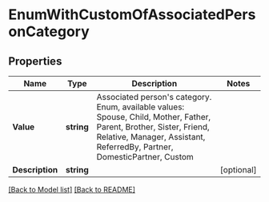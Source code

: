 # EnumWithCustomOfAssociatedPersonCategory
## Properties
Name | Type | Description | Notes
------------ | ------------- | ------------- | -------------
**Value** | **string** | Associated person&#39;s category. Enum, available values: Spouse, Child, Mother, Father, Parent, Brother, Sister, Friend, Relative, Manager, Assistant, ReferredBy, Partner, DomesticPartner, Custom | 
**Description** | **string** |  | [optional] 


[[Back to Model list]](Models.md) [[Back to README]](README.md)

